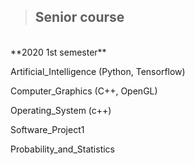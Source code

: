 > ## Senior course
  
<br>
**2020 1st semester**  

Artificial_Intelligence (Python, Tensorflow)

Computer_Graphics (C++, OpenGL)

Operating_System (c++)

Software_Project1

Probability_and_Statistics